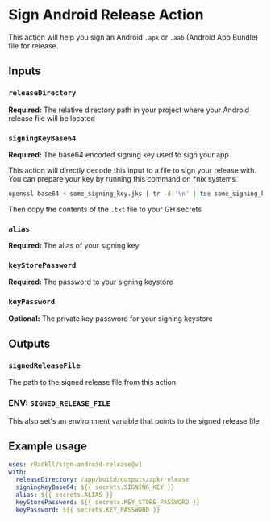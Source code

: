 # Sign Android Release Action

This action will help you sign an Android `.apk` or `.aab` (Android App Bundle) file for release.

## Inputs

### `releaseDirectory`

**Required:** The relative directory path in your project where your Android release file will be located

### `signingKeyBase64`

**Required:** The base64 encoded signing key used to sign your app

This action will directly decode this input to a file to sign your release with. You can prepare your key by running this command on *nix systems.

```bash
openssl base64 < some_signing_key.jks | tr -d '\n' | tee some_signing_key.jks.base64.txt
```
Then copy the contents of the `.txt` file to your GH secrets

### `alias`

**Required:** The alias of your signing key 

### `keyStorePassword`

**Required:** The password to your signing keystore

### `keyPassword`

**Optional:** The private key password for your signing keystore

## Outputs

### `signedReleaseFile`

The path to the signed release file from this action

### ENV: `SIGNED_RELEASE_FILE`

This also set's an environment variable that points to the signed release file

## Example usage

```yaml
uses: r0adkll/sign-android-release@v1
with:
  releaseDirectory: /app/build/outputs/apk/release
  signingKeyBase64: ${{ secrets.SIGNING_KEY }}
  alias: ${{ secrets.ALIAS }}
  keyStorePassword: ${{ secrets.KEY_STORE_PASSWORD }}
  keyPassword: ${{ secrets.KEY_PASSWORD }}
```
